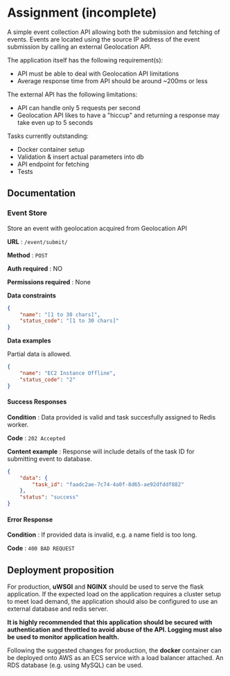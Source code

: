 # Assignment (incomplete)

A simple event collection API allowing both the submission and fetching of events. Events are located using the source IP address of the event submission by calling an external Geolocation API.

The application itself has the following requirement(s):

- API must be able to deal with Geolocation API limitations 
- Average response time from API should be around ~200ms or less

 The external API has the following limitations:

- API can handle only 5 requests per second
- Geolocation API likes to have a "hiccup" and returning a response may take even up to 5 seconds

Tasks currently outstanding:

- Docker container setup
- Validation & insert actual parameters into db
- API endpoint for fetching
- Tests

## Documentation

### Event Store

Store an event with geolocation acquired from Geolocation API

**URL** : `/event/submit/`

**Method** : `POST`

**Auth required** : NO

**Permissions required** : None

**Data constraints**

```json
{
    "name": "[1 to 30 chars]",
    "status_code": "[1 to 30 chars]"
}
```

**Data examples**

Partial data is allowed.

```json
{
    "name": "EC2 Instance Offline",
    "status_code": "2"
}
```

#### Success Responses

**Condition** : Data provided is valid and task succesfully assigned to Redis worker.

**Code** : `202 Accepted`

**Content example** : Response will include details of the task ID for submitting event to database. 

```json
{
    "data": {
        "task_id": "faadc2ae-7c74-4a0f-8d65-ae92dfddf882"
    },
    "status": "success"
}
```

#### Error Response

**Condition** : If provided data is invalid, e.g. a name field is too long.

**Code** : `400 BAD REQUEST`


## Deployment proposition

For production, **uWSGI** and **NGINX** should be used to serve the flask application. If the expected load on the application requires a cluster setup to meet load demand, the application should also be configured to use an external database and redis server. 

**It is highly recommended that this application should be secured with authentication and throttled to avoid abuse of the API. Logging must also be used to monitor application health.**

Following the suggested changes for production, the **docker** container can be deployed onto AWS as an ECS service with a load balancer attached. An RDS database (e.g. using MySQL) can be used.

